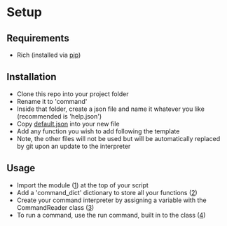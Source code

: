 # Setup

## Requirements
- Rich (installed via [pip](code-snippets/#rich-install))

## Installation
- Clone this repo into your project folder
- Rename it to 'command'
- Inside that folder, create a json file and name it whatever you like (recommended is 'help.json')
- Copy [default.json](../default.json) into your new file
- Add any function you wish to add following the template
- Note, the other files will not be used but will be automatically replaced by git upon an update to the interpreter


## Usage
- Import the module ([1](code-snippets/#import)) at the top of your script
- Add a 'command_dict' dictionary to store all your functions ([2](code-snippets/#command-dictionary))
- Create your command interpreter by assigning a variable with the CommandReader class ([3](code-snippets/#interpreter-variable))
- To run a command, use the run command, built in to the class ([4](code-snippets/#run-command))
